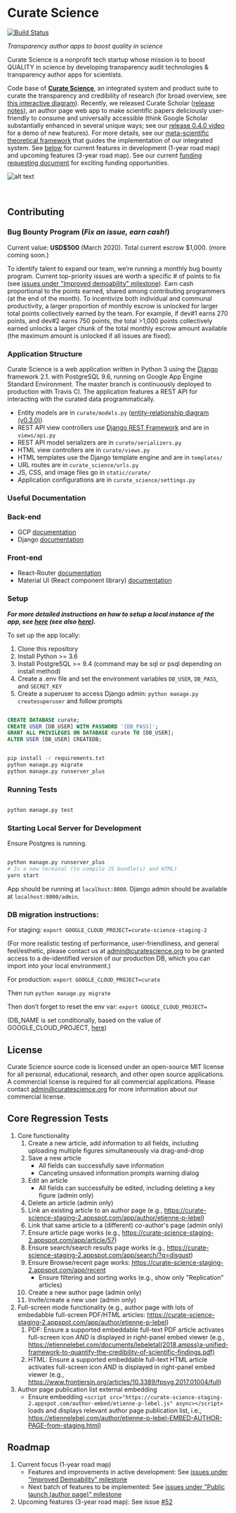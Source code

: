 Curate Science
==============
[![Build Status](https://travis-ci.org/ScienceCommons/curate_science.svg?branch=master)](https://travis-ci.org/ScienceCommons/curate_science)

*Transparency author apps to boost quality in science*

Curate Science is a nonprofit tech startup whose mission is to boost QUALITY in science by developing transparency audit technologies & transparency author apps for scientists.

Code base of **[Curate Science](https://CurateScience.org)**, an integrated system and product suite to curate the transparency and credibility of research (for broad overview, see [this interactive diagram](https://etiennelebel.com/cs/cs-state-of-and-roadmap.html)).  Recently, we released Curate Scholar ([release notes](https://github.com/ScienceCommons/curate_science/releases/tag/v0.4.0)), an author page web app to make scientific papers deliciously user-friendly to consume and universally accessible (think Google Scholar substantially enhanced in several unique ways; see our [release 0.4.0 video](https://www.youtube.com/watch?v=abJStJvwFxc) for a demo of new features).  For more details, see our [meta-scientific theoretical framework](https://etiennelebel.com/documents/lebeletal(2018,ampss)a-unified-framework-to-quantify-the-credibility-of-scientific-findings.pdf) that guides the implementation of our integrated system.  See [below](https://github.com/ScienceCommons/curate_science#roadmap) for current features in development (1-year road map) and upcoming features (3-year road map).  See our current [funding requesting document](https://docs.google.com/document/d/1zWPWeW8gh01BAc9ckTs4lebKDmcrLdHZ4ZCuzpPii1I/edit) for exciting funding opportunities.


![alt text](https://user-images.githubusercontent.com/4512335/76235166-1c72db00-6201-11ea-9709-d2582b381ce3.png)


 

## Contributing

### Bug Bounty Program (_Fix an issue, earn cash!_)

Current value: **USD$500** (March 2020).  Total current escrow $1,000. (more coming soon.)

To identify talent to expand our team, we’re running a monthly bug bounty program. Current top-priority issues are worth a specific # of points to fix (see [issues under "Improved demoability" milestone](https://github.com/ScienceCommons/curate_science/issues?q=is%3Aopen+is%3Aissue+milestone%3A%22Improved+demoability%22)). Earn cash proportional to the points earned, shared among contributing programmers (at the end of the month). To incentivize both individual and communal productivity, a larger proportion of monthly escrow is unlocked for larger total points collectively earned by the team. For example, if dev#1 earns 270 points, and dev#2 earns 750 points, the total >1,000 points collectively earned unlocks a larger chunk of the total monthly escrow amount available (the maximum amount is unlocked if all issues are fixed).


### Application Structure

Curate Science is a web application written in Python 3 using the [Django](https://www.djangoproject.com/) framework 2.1. with PostgreSQL 9.6, running on Google App Engine Standard Environment. The master branch is continuously deployed to production with Travis CI. The application features a REST API for interacting with the curated data programmatically.

* Entity models are in `curate/models.py` ([entity-relationship diagram (v0.3.0)](https://etiennelebel.com/logos/curatescience_datamodel_v0.3.0.png))
* REST API view controllers use [Django REST Framework](http://django-rest-framework.org/) and are in `views/api.py`
* REST API model serializers are in `curate/serializers.py`
* HTML view controllers are in `curate/views.py`
* HTML templates use the Django template engine and are in `templates/`
* URL routes are in `curate_science/urls.py`
* JS, CSS, and image files go in `static/curate/`
* Application configurations are in `curate_science/settings.py`

### Useful Documentation

### Back-end

* GCP [documentation](https://cloud.google.com/appengine/docs/python/)
* Django [documentation](https://docs.djangoproject.com/en/2.1/)

### Front-end

* React-Router [documentation](https://reacttraining.com/react-router/web/guides/quick-start)
* Material UI (React component library) [documentation](https://material-ui.com/)

### Setup

_***For more detailed instructions on how to setup a local instance of the app, see [here](https://github.com/ScienceCommons/curate_science/issues/115) (see also [here](https://github.com/ScienceCommons/curate_science/issues/76)).***_

To set up the app locally:

1. Clone this repository
2. Install Python >= 3.6
3. Install PostgreSQL >= 9.4 (command may be sql or psql depending on install method)
4. Create a .env file and set the environment variables `DB_USER`, `DB_PASS`, and `SECRET_KEY`
5. Create a superuser to access Django admin: `python manage.py createsuperuser` and follow prompts

```sql

CREATE DATABASE curate;
CREATE USER [DB_USER] WITH PASSWORD '[DB_PASS]';
GRANT ALL PRIVILEGES ON DATABASE curate TO [DB_USER];
ALTER USER [DB_USER] CREATEDB;

```

```bash

pip install -r requirements.txt
python manage.py migrate
python manage.py runserver_plus

```

### Running Tests

```bash

python manage.py test

```

### Starting Local Server for Development

Ensure Postgres is running.

```bash

python manage.py runserver_plus
# In a new terminal (to compile JS bundle(s) and HTML)
yarn start
```

App should be running at `localhost:8000`.
Django admin should be available at `localhost:8000/admin`.


### DB migration instructions:
For staging:  `export GOOGLE_CLOUD_PROJECT=curate-science-staging-2`

(For more realistic testing of performance, user-friendliness, and general feel/esthetic, please contact us at admin@curatescience.org to be granted access to a de-identified version of our production DB, which you can import into your local environment.)

For production: `export GOOGLE_CLOUD_PROJECT=curate`

Then run `python manage.py migrate`

Then don’t forget to reset the env var: `export GOOGLE_CLOUD_PROJECT=`

(DB_NAME is set conditionally, based on the value of GOOGLE_CLOUD_PROJECT, [here]( https://github.com/ScienceCommons/curate_science/blob/177da9bba83b0eea75086749d883acd2c9c39b48/curate_science/settings.py#L31))



## License
Curate Science source code is licensed under an open-source MIT license for all personal, educational, research, and other open source applications. A commercial license is required for all commercial applications. Please contact admin@curatescience.org for more information about our commercial license.

## Core Regression Tests

1. Core functionality
    1. Create a new article, add information to all fields, including uploading multiple figures simultaneously via drag-and-drop
    2. Save a new article
        * All fields can successfully save information
        * Canceling unsaved information prompts warning dialog
    3. Edit an article
        * All fields can successfully be edited, including deleting a key figure (admin only)
    4. Delete an article (admin only)
    5. Link an existing article to an author page (e.g., https://curate-science-staging-2.appspot.com/app/author/etienne-p-lebel)
    6. Link that same article to a (different) co-author's page (admin only)
    7. Ensure article page works (e.g., https://curate-science-staging-2.appspot.com/app/article/57)
    8. Ensure search/search results page works (e.g., https://curate-science-staging-2.appspot.com/app/search/?q=disgust)
    9. Ensure Browse/recent page works: https://curate-science-staging-2.appspot.com/app/recent
        * Ensure filtering and sorting works (e.g., show only "Replication" articles)
    10. Create a new author page (admin only)
    11. Invite/create a new user (admin only)
2. Full-screen mode functionality (e.g., author page with lots of embedabble full-screen PDF/HTML articles: https://curate-science-staging-2.appspot.com/app/author/etienne-p-lebel)
    1. PDF: Ensure a supported embeddable full-text PDF article activates full-screen icon *AND* is displayed in right-panel embed viewer (e.g., https://etiennelebel.com/documents/lebeletal(2018,ampss)a-unified-framework-to-quantify-the-credibility-of-scientific-findings.pdf)
    2. HTML: Ensure a supported embeddable full-text HTML article activates full-screen icon *AND* is displayed in right-panel embed viewer (e.g., https://www.frontiersin.org/articles/10.3389/fpsyg.2017.01004/full)
3. Author page publication list external embedding
      * Ensure embedding `<script src="https://curate-science-staging-2.appspot.com/author-embed/etienne-p-lebel.js" async></script>` loads and displays relevant author page publication list, i.e., https://etiennelebel.com/author/etienne-p-lebel-EMBED-AUTHOR-PAGE-from-staging.html)

## Roadmap

1. Current focus (1-year road map)
   - Features and improvements in active development: See [issues under "Improved Demoability" milestone](https://github.com/ScienceCommons/curate_science/issues?q=is%3Aopen+is%3Aissue+milestone%3A%22Improved+demoability%22)
   - Next batch of features to be implemented: See [issues under "Public launch (author page)" milestone](https://github.com/ScienceCommons/curate_science/issues?q=is%3Aopen+is%3Aissue+milestone%3A%22Public+launch+%28author+page%29%22)
2. Upcoming features (3-year road map): See issue [#52](https://github.com/ScienceCommons/curate_science/issues/52)
